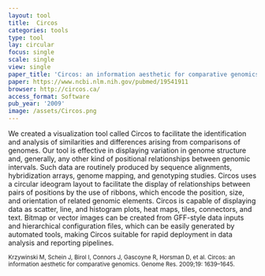 ```yaml
---
layout: tool
title:  Circos
categories: tools
type: tool
lay: circular
focus: single
scale: single
view: single
paper_title: 'Circos: an information aesthetic for comparative genomics'
paper: https://www.ncbi.nlm.nih.gov/pubmed/19541911
browser: http://circos.ca/
access_format: Software
pub_year: '2009'
image: /assets/Circos.png
---
```


We created a visualization tool called Circos to facilitate the identification and analysis of similarities and differences arising from comparisons of genomes. Our tool is effective in displaying variation in genome structure and, generally, any other kind of positional relationships between genomic intervals. Such data are routinely produced by sequence alignments, hybridization arrays, genome mapping, and genotyping studies. Circos uses a circular ideogram layout to facilitate the display of relationships between pairs of positions by the use of ribbons, which encode the position, size, and orientation of related genomic elements. Circos is capable of displaying data as scatter, line, and histogram plots, heat maps, tiles, connectors, and text. Bitmap or vector images can be created from GFF-style data inputs and hierarchical configuration files, which can be easily generated by automated tools, making Circos suitable for rapid deployment in data analysis and reporting pipelines.

<small>Krzywinski M, Schein J, Birol I, Connors J, Gascoyne R, Horsman D, et al. Circos: an information aesthetic for comparative genomics. Genome Res. 2009;19: 1639–1645.</small>
